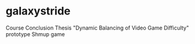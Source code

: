 # galaxystride
Course Conclusion Thesis "Dynamic Balancing of Video Game Difficulty" prototype Shmup game
